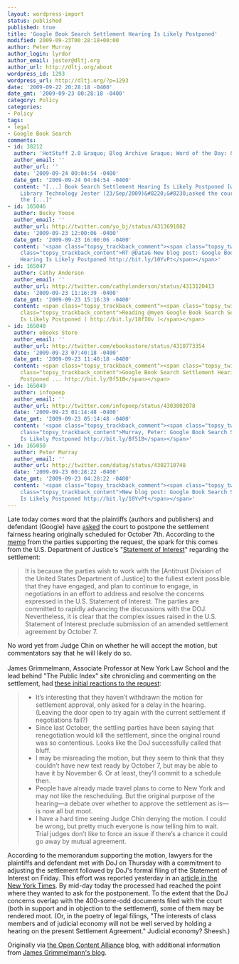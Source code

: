 ```yaml
---
layout: wordpress-import
status: published
published: true
title: 'Google Book Search Settlement Hearing Is Likely Postponed'
modified: 2009-09-23T00:28:18+00:00
author: Peter Murray
author_login: lyrdor
author_email: jester@dltj.org
author_url: http://dltj.org/about
wordpress_id: 1293
wordpress_url: http://dltj.org/?p=1293
date: '2009-09-22 20:28:18 -0400'
date_gmt: '2009-09-23 00:28:18 -0400'
category: Policy
categories:
- Policy
tags:
- legal
- Google Book Search
comments:
- id: 38212
  author: 'HotStuff 2.0 &raquo; Blog Archive &raquo; Word of the Day: &#8220;postpone&#8221;'
  author_email: ''
  author_url: ''
  date: '2009-09-24 00:04:54 -0400'
  date_gmt: '2009-09-24 04:04:54 -0400'
  content: "[...] Book Search Settlement Hearing Is Likely Postponed [web link]Disruptive
    Library Technology Jester (23/Sep/2009)&#8220;&#8230;asked the court to postpone
    the [...]"
- id: 165046
  author: Becky Yoose
  author_email: ''
  author_url: http://twitter.com/yo_bj/status/4313691882
  date: '2009-09-23 12:00:06 -0400'
  date_gmt: '2009-09-23 16:00:06 -0400'
  content: '<span class="topsy_trackback_comment"><span class="topsy_twitter_username"><span
    class="topsy_trackback_content">RT @DataG New blog post: Google Book Search Settlement
    Hearing Is Likely Postponed http://bit.ly/10YvPt</span></span>'
- id: 165047
  author: Cathy Anderson
  author_email: ''
  author_url: http://twitter.com/cathylanderson/status/4313120413
  date: '2009-09-23 11:16:39 -0400'
  date_gmt: '2009-09-23 15:16:39 -0400'
  content: <span class="topsy_trackback_comment"><span class="topsy_twitter_username"><span
    class="topsy_trackback_content">Reading @myen Google Book Search Settlement Hearing
    Is Likely Postponed ( http://bit.ly/18fIUv )</span></span>
- id: 165048
  author: eBooks Store
  author_email: ''
  author_url: http://twitter.com/ebooksstore/status/4310773354
  date: '2009-09-23 07:40:18 -0400'
  date_gmt: '2009-09-23 11:40:18 -0400'
  content: <span class="topsy_trackback_comment"><span class="topsy_twitter_username"><span
    class="topsy_trackback_content">Google Book Search Settlement Hearing Is Likely
    Postponed ... http://bit.ly/Bf51B</span></span>
- id: 165049
  author: infopeep
  author_email: ''
  author_url: http://twitter.com/infopeep/status/4303802078
  date: '2009-09-23 01:14:48 -0400'
  date_gmt: '2009-09-23 05:14:48 -0400'
  content: '<span class="topsy_trackback_comment"><span class="topsy_twitter_username"><span
    class="topsy_trackback_content">Murray, Peter: Google Book Search Settlement Hearing
    Is Likely Postponed http://bit.ly/Bf51B</span></span>'
- id: 165050
  author: Peter Murray
  author_email: ''
  author_url: http://twitter.com/datag/status/4302710748
  date: '2009-09-23 00:28:22 -0400'
  date_gmt: '2009-09-23 04:28:22 -0400'
  content: '<span class="topsy_trackback_comment"><span class="topsy_twitter_username"><span
    class="topsy_trackback_content">New blog post: Google Book Search Settlement Hearing
    Is Likely Postponed http://bit.ly/10YvPt</span></span>'
---
```

<p>Late today comes word that the plaintiffs (authors and publishers) and defendant (Google) have <a href="http://docs.justia.com/cases/federal/district-courts/new-york/nysdce/1:2005cv08136/273913/728/" title="The Author's Guild et al v. Google Inc. Document 728 - :: Justia Docs">asked</a> the court to postpone the settlement fairness hearing originally scheduled for October 7th.  According to the <a href="http://docs.justia.com/cases/federal/district-courts/new-york/nysdce/1:2005cv08136/273913/729/" title="The Author's Guild et al v. Google Inc. Document 729 - :: Justia Docs">memo</a> from the parties supporting the request, the spark for this comes from the U.S. Department of Justice's "<a href="http://thepublicindex.org/docs/letters/usa.pdf" title="Statement of Interest of the United States of America Regarding Proposed Class Settlement [PDF]">Statement of Interest</a>" regarding the settlement:<br />
<blockquote>It is because the parties wish to work with the [Antitrust Division of the United States Department of Justice] to the fullest extent possible that they have engaged, and plan to continue to engage, in negotiations in an effort to address and resolve the concerns expressed in the U.S. Statement of Interest. The parties are committed to rapidly advancing the discussions with the DOJ. Nevertheless, it is clear that the complex issues raised in the U.S. Statement of Interest preclude submission of an amended settlement agreement by October 7.</p></blockquote>
<p>  No word yet from Judge Chin on whether he will accept the motion, but commentators say that he will likely do so.<br />
<!--more--><br />
James Grimmelmann, Associate Professor at New York Law School and the lead behind "The Public Index" site chronicling and commenting on the settlement, had <a href="http://laboratorium.net/archive/2009/09/22/gbs_instant_reactions" title="The Laboratorium: GBS: Instant Reactions">these initial reactions to the request</a>:<br />
<blockquote>
<ul>
<li>It&rsquo;s interesting that they haven&rsquo;t withdrawn the motion for settlement approval, only asked for a delay in the hearing.  (Leaving the door open to try again with the current settlement if negotiations fail?)</li>
<li>Since last October, the settling parties have been saying that renegotiation would kill the settlement, since the original round was so contentious.  Looks like the DoJ successfully called that bluff.</li>
<li>I may be misreading the motion, but they seem to think that they couldn&rsquo;t have new text ready by October 7, but may be able to have it by November 6. Or at least, they&rsquo;ll commit to a schedule then.</li>
<li>People have already made travel plans to come to New York and may not like the rescheduling.  But the original purpose of the hearing&mdash;a debate over whether to approve the settlement as is&mdash;is now all but moot.</li>
<li>I have a hard time seeing Judge Chin denying the motion.  I could be wrong, but pretty much everyone is now telling him to wait. Trial judges don&rsquo;t like to force an issue if there&rsquo;s a chance it could go away by mutual agreement.</li>
</ul>
</blockquote>
<p>According to the memorandum supporting the motion, lawyers for the plaintiffs and defendant met with DoJ on Thursday with a commitment to adjusting the settlement followed by DoJ's formal filing of the Statement of Interest on Friday.  This effort was reported yesterday in an <a href="http://www.nytimes.com/2009/09/21/technology/internet/21google.html" title="Google Working to Revise Digital Books Settlement | New York Times">article in the New York Times</a>.  By mid-day today the processed had reached the point where they wanted to ask for the postponement.  To the extent that the DoJ concerns overlap with the 400-some-odd documents filed with the court (both in support and in objection to the settlement), some of them may be rendered moot.  (Or, in the poetry of legal filings, "The interests of class members and of judicial economy will not be well served by holding a hearing on the present Settlement Agreement."  Judicial economy?  Sheesh.)</p>
<p>Originally via <a href="http://www.openbookalliance.org/2009/09/breaking-google-book-settlement-hearing-is-postponed/" title="Breaking: Google Book Settlement Hearing Is Postponed">the Open Content Alliance</a> blog, with additional information from <a href="http://laboratorium.net/archive/2009/09/22/gbs_motion_to_adjourn_the_fairness_hearing" title="The Laboratorium: GBS: Motion to Adjourn the Fairness Hearing!">James Grimmelmann's blog</a>.</p>

